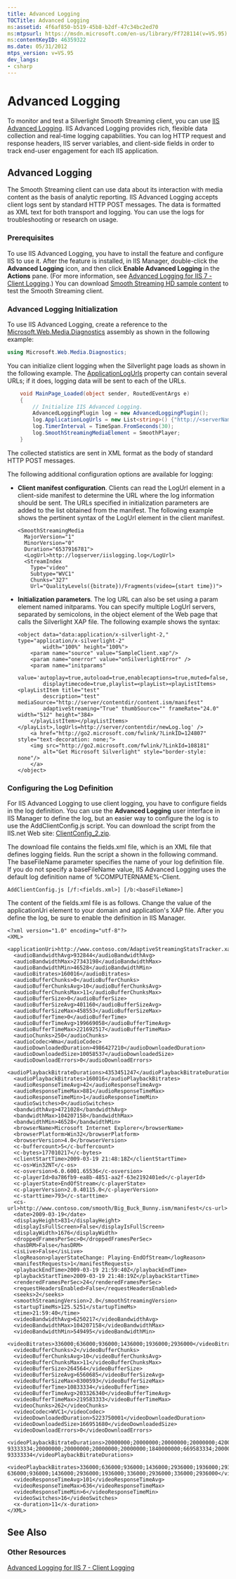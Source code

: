 ```yaml
---
title: Advanced Logging
TOCTitle: Advanced Logging
ms:assetid: 4f6af850-b519-45b8-b2df-47c34bc2ed70
ms:mtpsurl: https://msdn.microsoft.com/en-us/library/Ff728114(v=VS.95)
ms:contentKeyID: 46359322
ms.date: 05/31/2012
mtps_version: v=VS.95
dev_langs:
- csharp
---
```


# Advanced Logging

To monitor and test a Silverlight Smooth Streaming client, you can use [IIS Advanced Logging](http://go.microsoft.com/fwlink/?linkid=230674). IIS Advanced Logging provides rich, flexible data collection and real-time logging capabilities. You can log HTTP request and response headers, IIS server variables, and client-side fields in order to track end-user engagement for each IIS application.

## Advanced Logging

The Smooth Streaming client can use data about its interaction with media content as the basis of analytic reporting. IIS Advanced Logging accepts client logs sent by standard HTTP POST messages. The data is formatted as XML text for both transport and logging. You can use the logs for troubleshooting or research on usage.

### Prerequisites

To use IIS Advanced Logging, you have to install the feature and configure IIS to use it. After the feature is installed, in IIS Manager, double-click the **Advanced Logging** icon, and then click **Enable Advanced Logging** in the **Actions** pane. (For more information, see [Advanced Logging for IIS 7 - Client Logging](http://go.microsoft.com/fwlink/?linkid=230676).) You can download [Smooth Streaming HD sample content](http://go.microsoft.com/fwlink/?linkid=251075) to test the Smooth Streaming client.

### Advanced Logging Initialization

To use IIS Advanced Logging, create a reference to the [Microsoft.Web.Media.Diagnostics](microsoft-web-media-diagnostics-namespace_1.md) assembly as shown in the following example:

```csharp
using Microsoft.Web.Media.Diagnostics;
```

You can initialize client logging when the Silverlight page loads as shown in the following example. The [ApplicationLogUrls](advancedloggingplugin-applicationlogurls-property-microsoft-web-media-diagnostics_1.md) property can contain several URLs; if it does, logging data will be sent to each of the URLs.

```csharp
    void MainPage_Loaded(object sender, RoutedEventArgs e)
    {
        // Initialize IIS Advanced Logging.
        AdvancedLoggingPlugin log = new AdvancedLoggingPlugin();
        log.ApplicationLogUrls = new List<string>() {"http://<serverName>/newLog.log"};
        log.TimerInterval = TimeSpan.FromSeconds(30);
        log.SmoothStreamingMediaElement = SmoothPlayer;
    }
```

The collected statistics are sent in XML format as the body of standard HTTP POST messages.

The following additional configuration options are available for logging:

  - **Client manifest configuration**. Clients can read the LogUrl element in a client-side manifest to determine the URL where the log information should be sent. The URLs specified in initialization parameters are added to the list obtained from the manifest. The following example shows the pertinent syntax of the LogUrl element in the client manifest.
    
        <SmoothStreamingMedia
          MajorVersion="1"
          MinorVersion="0"
          Duration="6537916781">
          <LogUrl>http://logserver/iislogging.log</LogUrl>
          <StreamIndex
            Type="video"
            Subtype="WVC1"
            Chunks="327"
            Url="QualityLevels({bitrate})/Fragments(video={start time})">

  - **Initialization parameters**. The log URL can also be set using a param element named initparams. You can specify multiple LogUrl servers, separated by semicolons, in the object element of the Web page that calls the Silverlight XAP file. The following example shows the syntax:
    
        <object data="data:application/x-silverlight-2," type="application/x-silverlight-2" 
                width="100%" height="100%">
            <param name="source" value="SampleClient.xap"/>
            <param name="onerror" value="onSilverlightError" />
            <param name="initparams" 
                value='autoplay=true,autoload=true,enablecaptions=true,muted=false,
                displaytimecode=true,playlist=<playList><playListItems><playListItem title="test"
                description="test" mediaSource="http://server/contentdir/content.ism/manifest"
                adaptiveStreaming="True" thumbSource="" frameRate="24.0" width="512" height="384>
            </playListItem></playListItems></playList>,logUrls=http://server/contentdir/newLog.log' />
            <a href="http://go2.microsoft.com/fwlink/?LinkID=124807" style="text-decoration: none;">
            <img src="http://go2.microsoft.com/fwlink/?LinkId=108181" 
                alt="Get Microsoft Silverlight" style="border-style: none"/>
            </a>
        </object>

### Configuring the Log Definition

For IIS Advanced Logging to use client logging, you have to configure fields in the log definition. You can use the **Advanced Logging** user interface in IIS Manager to define the log, but an easier way to configure the log is to use the AddClientConfig.js script. You can download the script from the IIS.net Web site: [ClientConfig\_2.zip](http://go.microsoft.com/fwlink/?linkid=251073).

The download file contains the fields.xml file, which is an XML file that defines logging fields. Run the script a shown in the following command. The baseFileName parameter specifies the name of your log definition file. If you do not specify a baseFileName value, IIS Advanced Logging uses the default log definition name of %COMPUTERNAME%-Client.

    AddClientConfig.js [/f:<fields.xml>] [/b:<baseFileName>]

The content of the fields.xml file is as follows. Change the value of the applicationUri element to your domain and application's XAP file. After you define the log, be sure to enable the definition in IIS Manager.

    <?xml version="1.0" encoding="utf-8"?>
    <XML>
      <applicationUri>http://www.contoso.com/AdaptiveStreamingStatsTracker.xap</applicationUri>
      <audioBandwidthAvg>932844</audioBandwidthAvg>
      <audioBandwidthMax>27343198</audioBandwidthMax>
      <audioBandwidthMin>46528</audioBandwidthMin>
      <audioBitrates>160016</audioBitrates>
      <audioBufferChunks>0</audioBufferChunks>
      <audioBufferChunksAvg>10</audioBufferChunksAvg>
      <audioBufferChunksMax>11</audioBufferChunksMax>
      <audioBufferSize>0</audioBufferSize>
      <audioBufferSizeAvg>401160</audioBufferSizeAvg>
      <audioBufferSizeMax>458553</audioBufferSizeMax>
      <audioBufferTime>0</audioBufferTime>
      <audioBufferTimeAvg>199669058</audioBufferTimeAvg>
      <audioBufferTimeMax>221692517</audioBufferTimeMax>
      <audioChunks>250</audioChunks>
      <audioCodec>Wma</audioCodec>
      <audioDownloadedDuration>4986427210</audioDownloadedDuration>
      <audioDownloadedSize>10058537</audioDownloadedSize>
      <audioDownloadErrors>0</audioDownloadErrors>
      <audioPlaybackBitrateDurations>4353451247</audioPlaybackBitrateDurations>
      <audioPlaybackBitrates>160016</audioPlaybackBitrates>
      <audioResponseTimeAvg>42</audioResponseTimeAvg>
      <audioResponseTimeMax>881</audioResponseTimeMax>
      <audioResponseTimeMin>1</audioResponseTimeMin>
      <audioSwitches>0</audioSwitches>
      <bandwidthAvg>4721028</bandwidthAvg>
      <bandwidthMax>104207158</bandwidthMax>
      <bandwidthMin>46528</bandwidthMin>
      <browserName>Microsoft Internet Explorer</browserName>
      <browserPlatform>Win32</browserPlatform>
      <browserVersion>4.0</browserVersion>
      <c-buffercount>5</c-buffercount>
      <c-bytes>177010217</c-bytes>
      <clientStartTime>2009-03-19 21:48:18Z</clientStartTime>
      <c-os>Win32NT</c-os>
      <c-osversion>6.0.6001.65536</c-osversion>
      <c-playerId>0a786fb9-ea8b-4851-aa2f-63e2192401ed</c-playerId>
      <c-playerState>EndOfStream</c-playerState>
      <c-playerVersion>2.0.40115.0</c-playerVersion>
      <c-starttime>793</c-starttime>
      <cs-url>http://www.contoso.com/smooth/Big_Buck_Bunny.ism/manifest</cs-url>
      <date>2009-03-19</date>
      <displayHeight>831</displayHeight>
      <displayIsFullScreen>False</displayIsFullScreen>
      <displayWidth>1676</displayWidth>
      <droppedFramesPerSec>0</droppedFramesPerSec>
      <hasDRM>False</hasDRM>
      <isLive>False</isLive>
      <logReason>playerStateChange: Playing-EndOfStream</logReason>
      <manifestRequests>1</manifestRequests>
      <playbackEndTime>2009-03-19 21:59:40Z</playbackEndTime>
      <playbackStartTime>2009-03-19 21:48:19Z</playbackStartTime>
      <renderedFramesPerSec>24</renderedFramesPerSec>
      <requestHeadersEnabled>False</requestHeadersEnabled>
      <seeks>2</seeks>
      <smoothStreamingVersion>2.0</smoothStreamingVersion>
      <startupTimeMs>125.5251</startupTimeMs>
      <time>21:59:40</time>
      <videoBandwidthAvg>6250217</videoBandwidthAvg>
      <videoBandwidthMax>104207158</videoBandwidthMax>
      <videoBandwidthMin>549495</videoBandwidthMin>
      <videoBitrates>336000;636000;936000;1436000;1936000;2936000</videoBitrates>
      <videoBufferChunks>2</videoBufferChunks>
      <videoBufferChunksAvg>10</videoBufferChunksAvg>
      <videoBufferChunksMax>11</videoBufferChunksMax>
      <videoBufferSize>264564</videoBufferSize>
      <videoBufferSizeAvg>6560685</videoBufferSizeAvg>
      <videoBufferSizeMax>8300593</videoBufferSizeMax>
      <videoBufferTime>10833334</videoBufferTime>
      <videoBufferTimeAvg>203326340</videoBufferTimeAvg>
      <videoBufferTimeMax>219583333</videoBufferTimeMax>
      <videoChunks>262</videoChunks>
      <videoCodec>WVC1</videoCodec>
      <videoDownloadedDuration>5223750001</videoDownloadedDuration>
      <videoDownloadedSize>166951680</videoDownloadedSize>
      <videoDownloadErrors>0</videoDownloadErrors>
      <videoPlaybackBitrateDurations>20000000;20000000;20000000;20000000;420000000;760000000;
    93333334;20000000;20000000;20000000;20000000;1840000000;669583334;20000000;207916667;20000000;
    93333334</videoPlaybackBitrateDurations>
      <videoPlaybackBitrates>336000;636000;936000;1436000;2936000;1936000;2936000;336000;
    636000;936000;1436000;2936000;1936000;336000;2936000;336000;2936000</videoPlaybackBitrates>
      <videoResponseTimeAvg>101</videoResponseTimeAvg>
      <videoResponseTimeMax>636</videoResponseTimeMax>
      <videoResponseTimeMin>6</videoResponseTimeMin>
      <videoSwitches>16</videoSwitches>
      <x-duration>11</x-duration>
    </XML>

## See Also

### Other Resources

[Advanced Logging for IIS 7 - Client Logging](http://go.microsoft.com/fwlink/?linkid=230676)

